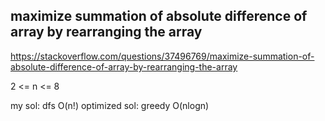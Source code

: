 ## maximize summation of absolute difference of array by rearranging the array
https://stackoverflow.com/questions/37496769/maximize-summation-of-absolute-difference-of-array-by-rearranging-the-array

2 <= n <= 8

my sol: dfs O(n!)
optimized sol: greedy O(nlogn)